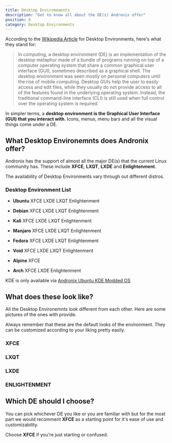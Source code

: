 ```yaml
---
title: Desktop Enviromements
description: "Get to know all about the DE(s) Andronix offer"
position: 6
category: Desktop Environments
---
```


According to the [Wikipedia Article](https://en.wikipedia.org/wiki/Desktop_environment) for Desktop Environments, here's what they stand for:

> In computing, a desktop environment (DE) is an implementation of the desktop metaphor made of a bundle of programs running on top of a computer operating system that share a common graphical user interface (GUI), sometimes described as a graphical shell. The desktop environment was seen mostly on personal computers until the rise of mobile computing. Desktop GUIs help the user to easily access and edit files, while they usually do not provide access to all of the features found in the underlying operating system. Instead, the traditional command-line interface (CLI) is still used when full control over the operating system is required.

In simpler terms, a **desktop environment is the Graphical User Interface (GUI) that you interact with**. Icons, menus, menu bars and all the visual things come under a DE.

## What Desktop Environemnts does Andronix offer?

Andronix has the support of almost all the major DE(s) that the current Linux community has. These include **XFCE**, **LXQT**, **LXDE** and **Enlightenment**.

<alert type="warning">The availability of Desktop Environments vary through out different distros.</alert>

### Desktop Environment List

- **Ubuntu** <badge>XFCE</badge> <badge>LXDE</badge> <badge>LXQT</badge> <badge>Enlightenment</badge>

- **Debian** <badge>XFCE</badge> <badge>LXDE</badge> <badge>LXQT</badge> <badge>Enlightenment</badge>

- **Kali** <badge>XFCE</badge> <badge>LXDE</badge> <badge>LXQT</badge> <badge>Enlightenment</badge>

- **Manjaro** <badge>XFCE</badge> <badge>LXDE</badge> <badge>LXQT</badge> <badge>Enlightenment</badge>

- **Fedora** <badge>XFCE</badge> <badge>LXDE</badge> <badge>LXQT</badge> <badge>Enlightenment</badge>

- **Void** <badge>XFCE</badge> <badge>LXDE</badge> <badge>LXQT</badge> <badge>Enlightenment</badge>

- **Alpine** <badge>XFCE</badge>

- **Arch** <badge>XFCE</badge> <badge>LXDE</badge> <badge>Enlightenment</badge>

<alert type="info">KDE is only available via [Andronix Ubuntu KDE Modded OS](/modded-os/modded-os)</alert>

## What does these look like?

All the Desktop Environemnts look different from each other. Here are some pictures of the ones with provide.

<alert type="info">Always remember that these are the default looks of the environment. They can be customized according to your liking pretty easily.</alert>

### XFCE

### LXQT

### LXDE

### ENLIGHTENMENT

## Which DE should I choose?

You can pick whichever DE you like or you are familiar with but for the most part we would recomment **XFCE** as a starting point for it's ease of use and customizability.

<alert type="success">Choose **XFCE** if you're just starting or confused.</alert>


